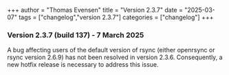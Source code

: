 +++
author = "Thomas Evensen"
title = "Version 2.3.7"
date = "2025-03-07"
tags = ["changelog","version 2.3.7"]
categories = ["changelog"]
+++

### Version 2.3.7 (build 137) - 7 March 2025

A bug affecting users of the default version of rsync (either openrsync or rsync version 2.6.9) has not been resolved in version 2.3.6. Consequently, a new hotfix release is necessary to address this issue.
